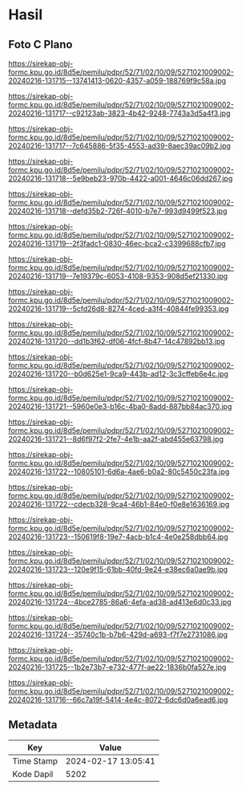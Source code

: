 # Hasil

## Foto C Plano

https://sirekap-obj-formc.kpu.go.id/8d5e/pemilu/pdpr/52/71/02/10/09/5271021009002-20240216-131715--13741413-0620-4357-a059-188769f9c58a.jpg

https://sirekap-obj-formc.kpu.go.id/8d5e/pemilu/pdpr/52/71/02/10/09/5271021009002-20240216-131717--c92123ab-3823-4b42-9248-7743a3d5a4f3.jpg

https://sirekap-obj-formc.kpu.go.id/8d5e/pemilu/pdpr/52/71/02/10/09/5271021009002-20240216-131717--7c645886-5f35-4553-ad39-8aec39ac09b2.jpg

https://sirekap-obj-formc.kpu.go.id/8d5e/pemilu/pdpr/52/71/02/10/09/5271021009002-20240216-131718--5e9beb23-970b-4422-a001-4646c06dd267.jpg

https://sirekap-obj-formc.kpu.go.id/8d5e/pemilu/pdpr/52/71/02/10/09/5271021009002-20240216-131718--defd35b2-726f-4010-b7e7-993d9499f523.jpg

https://sirekap-obj-formc.kpu.go.id/8d5e/pemilu/pdpr/52/71/02/10/09/5271021009002-20240216-131719--2f3fadc1-0830-46ec-bca2-c3399688cfb7.jpg

https://sirekap-obj-formc.kpu.go.id/8d5e/pemilu/pdpr/52/71/02/10/09/5271021009002-20240216-131719--7e19379c-6053-4108-9353-908d5ef21330.jpg

https://sirekap-obj-formc.kpu.go.id/8d5e/pemilu/pdpr/52/71/02/10/09/5271021009002-20240216-131719--5cfd26d8-8274-4ced-a3f4-40844fe99353.jpg

https://sirekap-obj-formc.kpu.go.id/8d5e/pemilu/pdpr/52/71/02/10/09/5271021009002-20240216-131720--dd1b3f62-df06-4fcf-8b47-14c47892bb13.jpg

https://sirekap-obj-formc.kpu.go.id/8d5e/pemilu/pdpr/52/71/02/10/09/5271021009002-20240216-131720--b0d625e1-9ca9-443b-ad12-3c3cffeb6e4c.jpg

https://sirekap-obj-formc.kpu.go.id/8d5e/pemilu/pdpr/52/71/02/10/09/5271021009002-20240216-131721--5960e0e3-b16c-4ba0-8add-887bb84ac370.jpg

https://sirekap-obj-formc.kpu.go.id/8d5e/pemilu/pdpr/52/71/02/10/09/5271021009002-20240216-131721--8d6f97f2-2fe7-4e1b-aa2f-abd455e63798.jpg

https://sirekap-obj-formc.kpu.go.id/8d5e/pemilu/pdpr/52/71/02/10/09/5271021009002-20240216-131722--10805101-6d6a-4ae6-b0a2-80c5450c23fa.jpg

https://sirekap-obj-formc.kpu.go.id/8d5e/pemilu/pdpr/52/71/02/10/09/5271021009002-20240216-131722--cdecb328-9ca4-46b1-84e0-f0e8e1636169.jpg

https://sirekap-obj-formc.kpu.go.id/8d5e/pemilu/pdpr/52/71/02/10/09/5271021009002-20240216-131723--150619f8-19e7-4acb-b1c4-4e0e258dbb64.jpg

https://sirekap-obj-formc.kpu.go.id/8d5e/pemilu/pdpr/52/71/02/10/09/5271021009002-20240216-131723--120e9f15-61bb-40fd-9e24-e38ec6a0ae9b.jpg

https://sirekap-obj-formc.kpu.go.id/8d5e/pemilu/pdpr/52/71/02/10/09/5271021009002-20240216-131724--4bce2785-86a6-4efa-ad38-ad413e6d0c33.jpg

https://sirekap-obj-formc.kpu.go.id/8d5e/pemilu/pdpr/52/71/02/10/09/5271021009002-20240216-131724--35740c1b-b7b6-429d-a693-f7f7e2731086.jpg

https://sirekap-obj-formc.kpu.go.id/8d5e/pemilu/pdpr/52/71/02/10/09/5271021009002-20240216-131725--1b2e73b7-e732-477f-ae22-1836b0fa527e.jpg

https://sirekap-obj-formc.kpu.go.id/8d5e/pemilu/pdpr/52/71/02/10/09/5271021009002-20240216-131716--66c7a19f-5414-4e4c-8072-6dc6d0a6ead6.jpg


## Metadata

| Key        | Value               |
| ---------- | ------------------- |
| Time Stamp | 2024-02-17 13:05:41 |
| Kode Dapil | 5202                |



